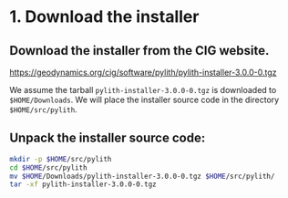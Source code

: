 # 1. Download the installer

## Download the installer from the CIG website.

  <https://geodynamics.org/cig/software/pylith/pylith-installer-3.0.0-0.tgz>

  We assume the tarball `pylith-installer-3.0.0-0.tgz` is downloaded to `$HOME/Downloads`. We will place the installer source code in the directory `$HOME/src/pylith`.

## Unpack the installer source code:

```bash
mkdir -p $HOME/src/pylith
cd $HOME/src/pylith
mv $HOME/Downloads/pylith-installer-3.0.0-0.tgz $HOME/src/pylith/
tar -xf pylith-installer-3.0.0-0.tgz
```
